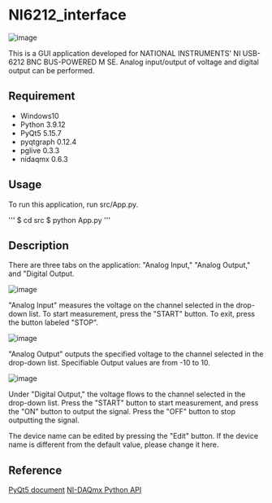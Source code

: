 # NI6212_interface

![image](https://github.com/OIST-EQuIP/NI6212_interface/img/Capture.PNG)

This is a GUI application developed for NATIONAL INSTRUMENTS' NI USB-6212 BNC BUS-POWERED M SE.
Analog input/output of voltage and digital output can be performed.

## Requirement
- Windows10
- Python 3.9.12
- PyQt5 5.15.7
- pyqtgraph 0.12.4
- pglive 0.3.3
- nidaqmx 0.6.3

## Usage
To run this application, run src/App.py.

'''
$ cd src
$ python App.py
'''

## Description

There are three tabs on the application: "Analog Input," "Analog Output," and "Digital Output.

![image](https://github.com/OIST-EQuIP/NI6212_interface/img/AI.PNG)

"Analog Input" measures the voltage on the channel selected in the drop-down list.
To start measurement, press the "START" button. To exit, press the button labeled "STOP".

![image](https://github.com/OIST-EQuIP/NI6212_interface/img/AO.PNG)

"Analog Output" outputs the specified voltage to the channel selected in the drop-down list.
Specifiable Output values are from -10 to 10.

![image](https://github.com/OIST-EQuIP/NI6212_interface/img/DO.PNG)

Under "Digital Output," the voltage flows to the channel selected in the drop-down list.
Press the "START" button to start measurement, and press the "ON" button to output the signal. Press the "OFF" button to stop outputting the signal.

The device name can be edited by pressing the "Edit" button.
If the device name is different from the default value, please change it here.

## Reference
[PyQt5 document](https://pythonspot.com/pyqt5/)
[NI-DAQmx Python API](https://nidaqmx-python.readthedocs.io/en/latest/)